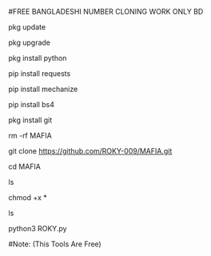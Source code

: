 #FREE BANGLADESHI NUMBER CLONING WORK ONLY BD


pkg update

pkg upgrade

pkg install python

pip install requests

pip install mechanize

pip install bs4

pkg install git

rm -rf MAFIA 

git clone https://github.com/ROKY-009/MAFIA.git

cd MAFIA

ls

chmod +x *

ls

python3 ROKY.py


#Note: (This Tools Are Free)
